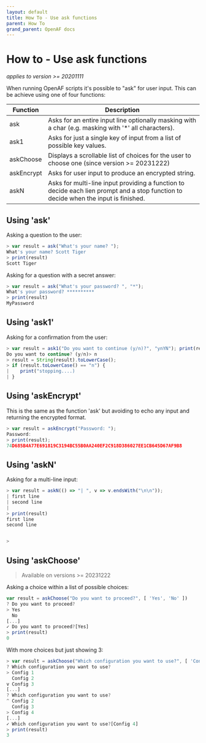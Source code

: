 ```yaml
---
layout: default
title: How To - Use ask functions
parent: How To
grand_parent: OpenAF docs
---
```

# How to - Use ask functions

_applies to version >= 20201111_

When running OpenAF scripts it's possible to "ask" for user input. This can be achieve using one of four functions:

| Function | Description |
|----------|-------------|
| ask | Asks for an entire input line optionally masking with a char (e.g. masking with '*' all characters). |
| ask1 | Asks for just a single key of input from a list of possible key values. | 
| askChoose | Displays a scrollable list of choices for the user to choose one (since version >= 20231222) |
| askEncrypt | Asks for user input to produce an encrypted string. |
| askN | Asks for multi-line input providing a function to decide each lien prompt and a stop function to decide when the input is finished. |  

## Using 'ask'

Asking a question to the user:

````javascript
> var result = ask("What's your name? ");
What's your name? Scott Tiger
> print(result)
Scott Tiger
````

Asking for a question with a secret answer:

````javascript
> var result = ask("What's your password? ", "*");
What's your password? **********
> print(result)
MyPassword
````

## Using 'ask1'

Asking for a confirmation from the user:

````javascript
> var result = ask1("Do you want to continue (y/n)?", "ynYN"); print(result);
Do you want to continue? (y/n)> n
> result = String(result).toLowerCase();
> if (result.toLowerCase() == "n") { 
|    print("stopping....)    
| }
````

## Using 'askEncrypt'

This is the same as the function 'ask' but avoiding to echo any input and returning the encrypted format.

````javascript
> var result = askEncrypt("Password: ");
Password:
> print(result);
74D685B4A77E691819C3194BC55B0AA240EF2C918D386027EE1CB645D67AF9B8
````

## Using 'askN'

Asking for a multi-line input:

````javascript
> var result = askN(() => "| ", v => v.endsWith("\n\n"));
| first line
| second line
|
> print(result)
first line
second line


>
````

## Using 'askChoose'

> Available on versions >= 20231222

Asking a choice within a list of possible choices:

```javascript
var result = askChoose("Do you want to proceed?", [ 'Yes', 'No' ])
? Do you want to proceed?
> Yes
  No
[...]
✓ Do you want to proceed?[Yes]
> print(result)
0
```

With more choices but just showing 3:

```javascript
> var result = askChoose("Which configuration you want to use?", [ 'Config 1', 'Config 2', 'Config 3', 'Config 4', 'Config 5' ], 3)
? Which configuration you want to use?
> Config 1
  Config 2
v Config 3
[...]
? Which configuration you want to use?
^ Config 2
  Config 3
> Config 4
[...]
✓ Which configuration you want to use?[Config 4]
> print(result)
3
```